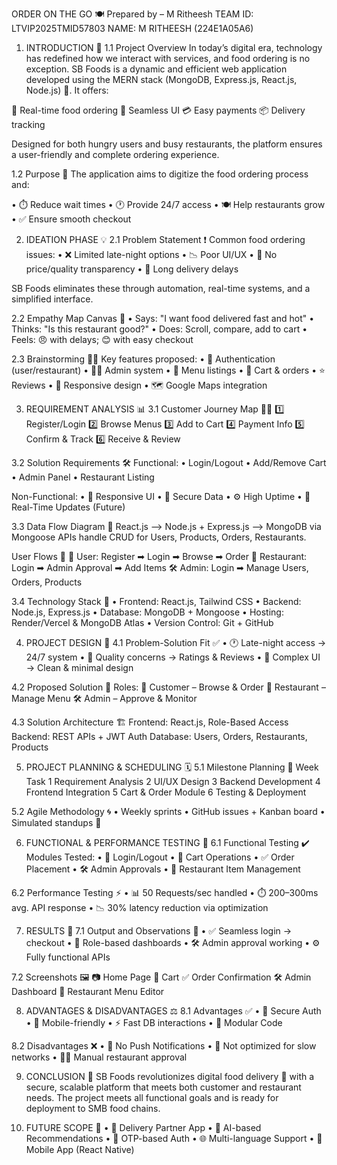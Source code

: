 ORDER ON THE GO 🍽️
Prepared by – M Ritheesh
TEAM ID: LTVIP2025TMID57803
NAME: M RITHEESH (224E1A05A6)

1. INTRODUCTION 📌
1.1 Project Overview
In today’s digital era, technology has redefined how we interact with services, and food ordering is no exception. SB Foods is a dynamic and efficient web application developed using the MERN stack (MongoDB, Express.js, React.js, Node.js) 🚀. It offers:

🍔 Real-time food ordering
📱 Seamless UI
💳 Easy payments
📦 Delivery tracking

Designed for both hungry users and busy restaurants, the platform ensures a user-friendly and complete ordering experience.

1.2 Purpose 🎯
The application aims to digitize the food ordering process and:

• ⏱️ Reduce wait times
• 🕐 Provide 24/7 access
• 🍽️ Help restaurants grow
• ✅ Ensure smooth checkout

2. IDEATION PHASE 💡
2.1 Problem Statement ❗
Common food ordering issues:
• ❌ Limited late-night options
• 📉 Poor UI/UX
• 🤔 No price/quality transparency
• 🐢 Long delivery delays

SB Foods eliminates these through automation, real-time systems, and a simplified interface.

2.2 Empathy Map Canvas 🧠
• Says: "I want food delivered fast and hot"
• Thinks: "Is this restaurant good?"
• Does: Scroll, compare, add to cart
• Feels: 😠 with delays; 😊 with easy checkout

2.3 Brainstorming 🧠✨
Key features proposed:
• 🔐 Authentication (user/restaurant)
• 🧑‍💼 Admin system
• 📸 Menu listings
• 🛒 Cart & orders
• ⭐ Reviews
• 📱 Responsive design
• 🗺️ Google Maps integration

3. REQUIREMENT ANALYSIS 📊
3.1 Customer Journey Map 🚶‍♂️
1️⃣ Register/Login
2️⃣ Browse Menus
3️⃣ Add to Cart
4️⃣ Payment Info
5️⃣ Confirm & Track
6️⃣ Receive & Review

3.2 Solution Requirements 🛠️
Functional:
• Login/Logout
• Add/Remove Cart
• Admin Panel
• Restaurant Listing

Non-Functional:
• 📱 Responsive UI
• 🔐 Secure Data
• ⚙️ High Uptime
• 🔄 Real-Time Updates (Future)

3.3 Data Flow Diagram 🔁
React.js ⟶ Node.js + Express.js ⟶ MongoDB via Mongoose
APIs handle CRUD for Users, Products, Orders, Restaurants.

User Flows 👥
👤 User: Register ➡ Login ➡ Browse ➡ Order
🏪 Restaurant: Login ➡ Admin Approval ➡ Add Items
🛠️ Admin: Login ➡ Manage Users, Orders, Products

3.4 Technology Stack 🧱
• Frontend: React.js, Tailwind CSS
• Backend: Node.js, Express.js
• Database: MongoDB + Mongoose
• Hosting: Render/Vercel & MongoDB Atlas
• Version Control: Git + GitHub

4. PROJECT DESIGN 🎨
4.1 Problem-Solution Fit ✅
• 🕐 Late-night access → 24/7 system
• 🤷 Quality concerns → Ratings & Reviews
• 🤯 Complex UI → Clean & minimal design

4.2 Proposed Solution 🧩
Roles:
👥 Customer – Browse & Order
🏪 Restaurant – Manage Menu
🛠️ Admin – Approve & Monitor

4.3 Solution Architecture 🏗️
Frontend: React.js, Role-Based Access
Backend: REST APIs + JWT Auth
Database: Users, Orders, Restaurants, Products

5. PROJECT PLANNING & SCHEDULING 🗓️
5.1 Milestone Planning 📍
Week	Task
1	Requirement Analysis
2	UI/UX Design
3	Backend Development
4	Frontend Integration
5	Cart & Order Module
6	Testing & Deployment

5.2 Agile Methodology 🌀
• Weekly sprints
• GitHub issues + Kanban board
• Simulated standups 🧍

6. FUNCTIONAL & PERFORMANCE TESTING 🧪
6.1 Functional Testing ✔️
Modules Tested:
• 🔐 Login/Logout
• 🛒 Cart Operations
• ✅ Order Placement
• 🛠️ Admin Approvals
• 🍴 Restaurant Item Management

6.2 Performance Testing ⚡
• 📊 50 Requests/sec handled
• ⏱️ 200–300ms avg. API response
• 📉 30% latency reduction via optimization

7. RESULTS 🏁
7.1 Output and Observations 👀
• ✅ Seamless login → checkout
• 👥 Role-based dashboards
• 🛠️ Admin approval working
• ⚙️ Fully functional APIs

7.2 Screenshots 🖼️
📷 Home Page
🛒 Cart
✅ Order Confirmation
🛠️ Admin Dashboard
🍴 Restaurant Menu Editor

8. ADVANTAGES & DISADVANTAGES ⚖️
8.1 Advantages ✅
• 🔐 Secure Auth
• 📱 Mobile-friendly
• ⚡ Fast DB interactions
• 🔄 Modular Code

8.2 Disadvantages ❌
• 🔕 No Push Notifications
• 🐌 Not optimized for slow networks
• 👨‍💼 Manual restaurant approval

9. CONCLUSION 📌
SB Foods revolutionizes digital food delivery 🍱 with a secure, scalable platform that meets both customer and restaurant needs. The project meets all functional goals and is ready for deployment to SMB food chains.

10. FUTURE SCOPE 🔮
• 🛵 Delivery Partner App
• 🧠 AI-based Recommendations
• 🔐 OTP-based Auth
• 🌐 Multi-language Support
• 📲 Mobile App (React Native)
